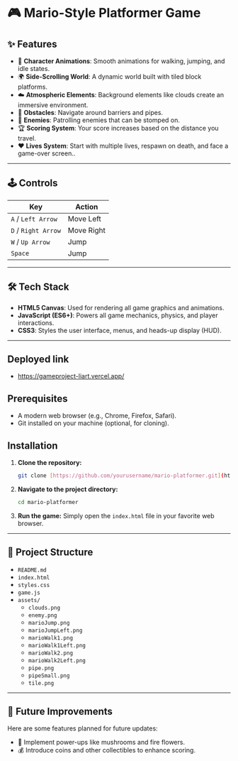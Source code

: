 # 🎮 Mario-Style Platformer Game

## ✨ Features

-   🧍 **Character Animations**: Smooth animations for walking, jumping, and idle states.
-   🌍 **Side-Scrolling World**: A dynamic world built with tiled block platforms.
-   ☁️ **Atmospheric Elements**: Background elements like clouds create an immersive environment.
-   🚧 **Obstacles**: Navigate around barriers and pipes.
-   👾 **Enemies**: Patrolling enemies that can be stomped on.
-   🏆 **Scoring System**: Your score increases based on the distance you travel.
-   ❤️ **Lives System**: Start with multiple lives, respawn on death, and face a game-over screen..

---

## 🕹️ Controls

| Key                 | Action      |
| ------------------- | ----------- |
| `A` / `Left Arrow`  | Move Left   |
| `D` / `Right Arrow` | Move Right  |
| `W` / `Up Arrow`    | Jump        |
| `Space`             | Jump        |

---

## 🛠️ Tech Stack

-   **HTML5 Canvas**: Used for rendering all game graphics and animations.
-   **JavaScript (ES6+)**: Powers all game mechanics, physics, and player interactions.
-   **CSS3**: Styles the user interface, menus, and heads-up display (HUD).

---

## Deployed link
- https://gameproject-liart.vercel.app/

## Prerequisites

-   A modern web browser (e.g., Chrome, Firefox, Safari).
-   Git installed on your machine (optional, for cloning).

## Installation

1.  **Clone the repository:**
    ```bash
    git clone [https://github.com/yourusername/mario-platformer.git](https://github.com/yourusername/mario-platformer.git)
    ```
2.  **Navigate to the project directory:**
    ```bash
    cd mario-platformer
    ```
3.  **Run the game:**
    Simply open the `index.html` file in your favorite web browser.

---

## 📂 Project Structure

* `README.md`
* `index.html`
* `styles.css`
* `game.js`
* `assets/`
    * `clouds.png`
    * `enemy.png`
    * `marioJump.png`
    * `marioJumpLeft.png`
    * `marioWalk1.png`
    * `marioWalk1Left.png`
    * `marioWalk2.png`
    * `marioWalk2Left.png`
    * `pipe.png`
    * `pipeSmall.png`
    * `tile.png`

---

## 🚧 Future Improvements

Here are some features planned for future updates:

-   🍄 Implement power-ups like mushrooms and fire flowers.
-   💰 Introduce coins and other collectibles to enhance scoring.
